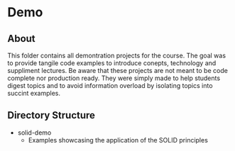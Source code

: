 # Demo

## About

This folder contains all demontration projects for the course.  The goal was to provide tangile code examples to introduce conepts, technology and suppliment lectures.  Be aware that these projects are not meant to be code complete nor production ready.  They were simply made to help students digest topics and to avoid information overload by isolating topics into succint examples.

## Directory Structure

* solid-demo
  * Examples showcasing the application of the SOLID principles
